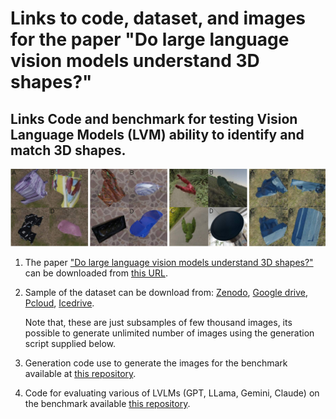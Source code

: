 # Links to code, dataset, and images for the paper "Do large language vision models understand 3D shapes?"
## Links Code and benchmark for testing Vision Language Models (LVM) ability to identify and match 3D shapes.
![](/Figure1.jpg)


1) The paper ["Do large language vision models understand 3D shapes?"](https://arxiv.org/pdf/2412.10908) can be downloaded from [this URL](https://arxiv.org/pdf/2412.10908).

2) Sample of the dataset can be download from: [Zenodo](https://zenodo.org/records/14681299), [Google drive](https://drive.google.com/drive/folders/1pxSnX-qpBfcQ47BbPQmy8pbURk0vXMzu?usp=drive_link), [Pcloud](https://e.pcloud.link/publink/show?code=kZz7FKZ8xfKSIHppBShSuU65cxBvQkorVXV),  [Icedrive]().
   
     Note that, these are just subsamples  of few thousand images, its possible to generate unlimited number of images using the generation script supplied below. 

4) Generation code use to generate the images for the benchmark available at [this repository](https://github.com/sagieppel/Can-vision-language-models-understand-and-match-3D-shapes/).
   
5) Code for evaluating various of LVLMs (GPT, LLama, Gemini, Claude) on the benchmark available [this repository](https://github.com/sagieppel/Can-vision-language-models-understand-and-match-3D-shapes/).
